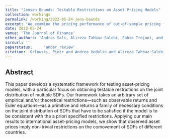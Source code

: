 ```yaml
---
title: "Jensen Bounds: Testable Restrictions on Asset Pricing Models"
collection: workings
permalink: /working/2022-05-24-jens-bounds
excerpt: 'We examine the pricing performance of out-of-sample pricing factors in the broad cross-section of currency returns. To this end, we develop a methodology for estimating empirical minimum-dispersion stochastic discount factors (SDFs) under constraints on maximum position leverage. Under leverage constraints compatible with those observed in the currency markets, our empirical SDFs deliver smaller out-of-sample pricing errors than existing factor models, and are priced in individual currency and hedge fund cross-sections. After transaction costs, an investable SDF portfolio delivers a Sharpe ratio of around 0.8 and positively skewed returns. These empirical SDFs offer tractable benchmarks for candidate currency pricing models.'
date: 2022-05-24
venue: 'The Journal of Finance'
other_authors: 'Andras Sali, Alireza Tahbaz-Salehi, Fabio Trojani, and Andrea Vedolin'
ssrnurl: ''
paperstatus:	 'under_review'
citation: 'Orłowski, Piotr and Andrea Vedolin and Alireza Tahbaz-Salehi and Fabio Trojani (2022) Jensen Bounds: Testable Restrictions on Asset Pricing Models'
---
```

## Abstract

This paper develops a systematic framework for testing asset-pricing models, with a particular focus on obtaining testable restrictions on the joint distribution of multiple SDFs. Our framework takes an arbitrary set of empirical and/or theoretical restrictions—such as observable returns and Euler equations—as a primitive and returns a family of necessary conditions on the joint distribution of SDFs that have to be satisfied if the model is to be consistent with the a priori specified restrictions. Applying our main results to international asset-pricing models, we show that observed asset prices imply non-trivial restrictions on the comovement of SDFs of different countries.